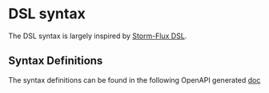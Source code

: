 
# DSL syntax 

The DSL syntax is largely inspired by [Storm-Flux DSL][storm_flux].

## Syntax Definitions
The syntax definitions can be found in the following OpenAPI generated [doc][gen_doc]

[storm_flux]: https://storm.apache.org/releases/2.0.0/flux.html
[gen_doc]: content/dsl_syntax.html

